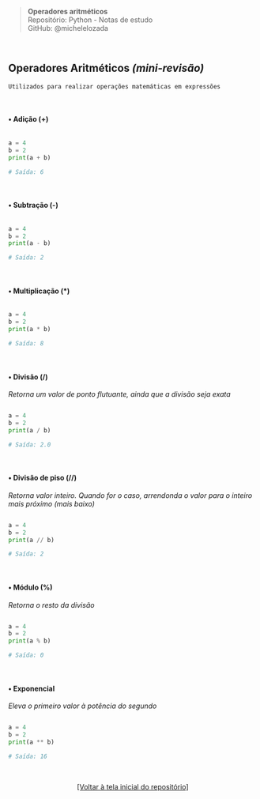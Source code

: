 > **Operadores aritméticos**  
> Repositório: Python - Notas de estudo     
> GitHub: @michelelozada
&nbsp;
     
&nbsp;  
## Operadores Aritméticos *(mini-revisão)*
```
Utilizados para realizar operações matemáticas em expressões
```

&nbsp;  

#### • Adição (+)
```py

a = 4
b = 2
print(a + b)  

# Saída: 6
```

&nbsp; 

#### • Subtração (-)
```py

a = 4
b = 2
print(a - b)  

# Saída: 2
```

&nbsp; 

#### • Multiplicação (*)
```py

a = 4
b = 2
print(a * b)  

# Saída: 8
```

&nbsp; 

#### • Divisão (/)
*Retorna um valor de ponto flutuante, ainda que a divisão seja exata*  
```py

a = 4
b = 2
print(a / b)  

# Saída: 2.0
```

&nbsp; 

#### • Divisão de piso (//)
*Retorna valor inteiro. Quando for o caso, arrendonda o valor para o inteiro mais próximo (mais baixo)*
```py

a = 4
b = 2
print(a // b)  

# Saída: 2
```

&nbsp; 

#### • Módulo (%)
*Retorna o resto da divisão*
```py

a = 4
b = 2
print(a % b)  

# Saída: 0
```

&nbsp; 

#### • Exponencial
*Eleva o primeiro valor à potência do segundo*
```py

a = 4
b = 2
print(a ** b) 

# Saída: 16
```

&nbsp;

<div align="center">
<a href="https://github.com/michelelozada/Python-Study-Notes">[Voltar à tela inicial do repositório]</a>
</div>
